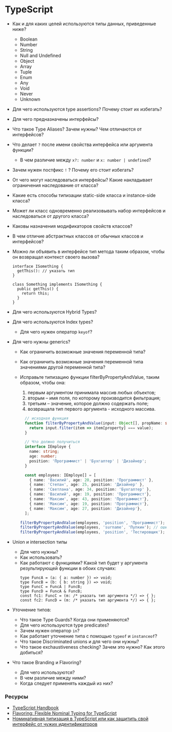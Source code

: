 # TypeScript

* Как и для каких целей используются типы данных, приведенные ниже?
  * Boolean
  * Number
  * String
  * Null and Undefined
  * Object
  * Array
  * Tuple
  * Enum
  * Any
  * Void
  * Never
  * Unknown
* Для чего используются type assertions? Почему стоит их избегать?
* Для чего предназначены интерфейсы?
* Что такое Type Aliases? Зачем нужны? Чем отличаются от интерфейсов?
* Что делает `?` после имени свойства интерфейса или аргумента функции?
  *  В чем различие между `x?: number` и `x: number | undefined`?
* Зачем нужен постфикс `!` ? Почему его стоит избегать?
* От чего могут наследоваться интерфейсы? Какие накладывает ограничения наследование от класса?
* Какие есть способы типизации static-side класса и instance-side класса?
* Может ли класс одновременно реализовывать набор интерфейсов и наследоваться от другого класса?
* Каковы назначения модификаторов свойств классов?
* В чем отличие абстрактных классов от обычных классов и интерфейсов?
* Можно ли объявить в интерфейсе тип метода таким образом, чтобы он возвращал контекст своего вызова?
  ```
  interface ISomething {
    getThis(): // указать тип
  }

  class Something implements ISomething {
    public getThis() {
      return this;
    }
  }
  ```
* Для чего используются Hybrid Types?
* Для чего используются Index types?
  * Для чего нужен оператор `keyof`?
* Для чего нужны generics?
  * Как ограничить возможные значения переменной типа?
  * Как ограничить возможные значения переменной типа значениями другой переменной типа?
  * Исправьте типизацию функции filterByPropertyAndValue, таким образом, чтобы она:
      1. первым аргументом принимала массив любых объектов;
      1. вторым – имя поля, по которому производится фильтрация;
      1. третьим – значение, которое должно содержать поле;
      1. возвращала тип первого аргумента - исходного массива.

    ```typescript
      // исходная функция
      function filterByPropertyAndValue(input: Object[], propName: string, propValue: any): Object[] {
        return input.filter(item => item[property] === value);
      }
    ```

    ```typescript
      // Что должно получиться
      interface IEmploye {
        name: string;
        age: number;
        position: 'Программист' | 'Бухгалтер' | 'Дизайнер';
      }

      const employees: IEmploye[] = [
        { name: 'Василий', age: 20, position: 'Программист' },
        { name: 'Степан', age: 25, position: 'Дизайнер' },
        { name: 'Светлана', age: 34, position: 'Бухгалтер' },
        { name: 'Василий', age: 19, position: 'Программист'},
        { name: 'Максим', age: 43, position: 'Программист'},
        { name: 'Максим', age: 19, position: 'Программист'},
        { name: 'Максим', age: 27, position: 'Дизайнер'},
      ];

    filterByPropertyAndValue(employees, 'position', 'Программист'); // вернёт IEmploye[]
    filterByPropertyAndValue(employees, 'surname', 'Пупкин'); // ошибка, тип IEmploye не содержит поле 'surname'
    filterByPropertyAndValue(employees, 'position', 'Тестировщик'); // ошибка, поле 'position' не может содержать значение 'Тестировщик',
    ```

* Union и intersection типы
  * Для чего нужны?
  * Как использовать?
  * Как работают с функциями? Какой тип будет у аргумента результирующей функции в обоих случаях:
    ```
    type FuncA = (a: { a: number }) => void;
    type FuncB = (b: { b: string }) => void;
    type FuncC = FuncA | FuncB;
    type FuncD = FuncA & FuncB;
    const fc1: FuncC = (m: /* указать тип аргумента */) => { };
    const fc2: FuncD = (m: /* указать тип аргумента */) => { };
    ```

* Уточнение типов:
  * Что такое Type Guards? Когда они применяются?
  * Для чего используются type predicates?
  * Зачем нужен оператор `in`?
  * Как работает уточнение типа с помощью `typeof` и `instanceof`?
  * Что такое Discriminated unions и для чего они нужны?
  * Что такое exchaustiveness checking? Зачем это нужно? Как этого добиться?
* Что такое Branding и Flavoring?
  * Для чего используются?
  * В чем различие между ними?
  * Когда следует применять каждый из них?

### Ресурсы
* [TypeScript Handbook](https://www.typescriptlang.org/docs/handbook/basic-types.html)
* [Flavoring: Flexible Nominal Typing for TypeScript](https://spin.atomicobject.com/2018/01/15/typescript-flexible-nominal-typing/)
* [Номинативная типизация в TypeScript или как защитить свой интерфейс от чужих идентификаторов](https://habr.com/ru/post/446768/)
